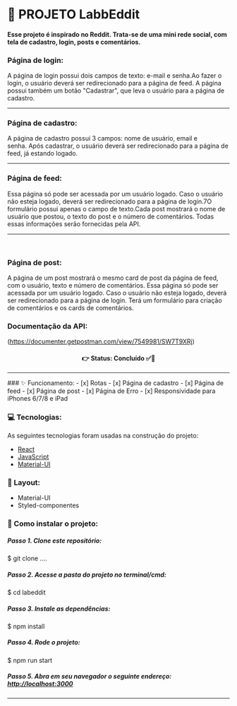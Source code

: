 #  📌 PROJETO LabbEddit
#### Esse projeto é inspirado no Reddit. Trata-se de uma mini rede social, com tela de cadastro, login, posts e comentários.

### Página de login:  

A página de login possui dois campos de texto: e-mail e senha.Ao fazer o login, o usuário deverá ser redirecionado para a página de feed. A página possui também um botão "Cadastrar", que leva o usuário para a página de cadastro. 
<hr />

### Página de cadastro:
A página de cadastro possui 3 campos: nome de usuário, email e senha. Após cadastrar, o usuário deverá ser redirecionado para a página de feed, já estando logado.
<hr />

### Página de feed:
Essa página só pode ser acessada por um usuário logado. Caso o usuário não esteja logado, deverá ser redirecionado para a página de login.7O formulário possui apenas o campo de texto.Cada post mostrará o nome de usuário que postou, o texto do post e o número de comentários. Todas essas informações serão fornecidas pela API. 
<hr /> 

### Página de post:
A página de um post mostrará o mesmo card de post da página de feed, com o usuário, texto e número de comentários. Essa página só pode ser acessada por um usuário logado. Caso o usuário não esteja logado, deverá ser redirecionado para a página de login. Terá um formulário para criação de comentários e os cards de comentários.

### Documentação da API:

(https://documenter.getpostman.com/view/7549981/SW7T9XRj) 

<h4 align='center'>
👉 Status: Concluído ✅👏
</h4>
<hr />
### ✨ Funcionamento:
- [x] Rotas
- [x] Página de cadastro
- [x] Página de feed
- [x] Página de post
- [x] Página de Erro
- [x] Responsividade para iPhones 6/7/8 e iPad


### 💻 Tecnologias:
As seguintes tecnologias foram usadas na construção do projeto:
- [React](https://pt-br.reactjs.org/)
- [JavaScript](https://www.javascript.com/)
- [Material-UI](https://material-ui.com/pt/)


### 🎨 Layout:
- Material-UI
- Styled-componentes


### 📂 Como instalar o projeto:
##### Passo 1. Clone este repositório:
$ git clone ....
##### Passo 2. Acesse a pasta do projeto no terminal/cmd:
$ cd labeddit
##### Passo 3. Instale as dependências:
$ npm install
##### Passo 4. Rode o projeto:
$ npm run start
##### Passo 5. Abra em seu navegador o seguinte endereço: [http://localhost:3000](http://localhost:3000)

<hr />
